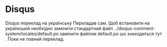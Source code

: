 Disqus
======

Disqus переклад на українську
Перкладав сам. 
Щоб встановити на українській необхідно замінити стандартний файл ../disqus-comment-system/locales/default.po
замінити файлом default.po шо знаходиться тут .
Поки не повний переклад.
